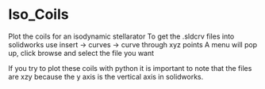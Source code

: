 # Iso_Coils
Plot the coils for an isodynamic stellarator
To get the .sldcrv files into solidworks use insert -> curves -> curve through xyz points
A menu will pop up, click browse and select the file you want 

If you try to plot these coils with python it is important to note that the files are xzy because the y axis is the vertical axis in solidworks. 

